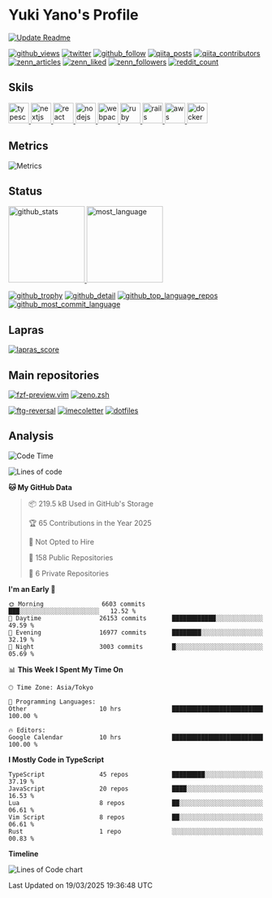 # Yuki Yano's Profile

[![Update Readme](https://github.com/yuki-yano/yuki-yano/workflows/Update%20Readme/badge.svg)](https://github.com/yuki-yano/yuki-yano/actions?query=workflow%3A%22Update+Readme%22)

[![github_views](https://komarev.com/ghpvc/?username=yuki-yano)](https://github.com/yuki-yano/yuki-yano/)
[![twitter](https://img.shields.io/twitter/follow/yuki_ycino?label=Twitter&logo=twitter&style=flat)](http://twitter.com/yuki_ycino)
[![github_follow](https://img.shields.io/github/followers/yuki-yano?label=follow&logo=github&style=flat)](https://github.com/yuki-yano)
[![qiita_posts](https://qiita-badge.apiapi.app/s/yuki-yano/posts.svg)](http://qiita.com/yuki-yano)
[![qiita_contributors](https://qiita-badge.apiapi.app/s/yuki-yano/contributions.svg)](http://qiita.com/yuki-yano)
[![zenn_articles](https://zenn.badge.nikaera.com/s/yano/articles?style=plastic)](https://zenn.dev/yano)
[![zenn_liked](https://zenn.badge.nikaera.com/s/yano/likes?style=plastic)](https://zenn.dev/yano)
[![zenn_followers](https://zenn.badge.nikaera.com/s/yano/followers?style=plastic)](https://zenn.dev/yano)
[![reddit_count](https://img.shields.io/reddit/user-karma/combined/yuki-ycino?label=Reddit&logo=reddit&style=flat)](https://www.reddit.com/user/yuki-ycino)

## Skils

<p align="left">
  <a href="https://www.typescriptlang.org/" target="_blank">
    <img src="https://raw.githubusercontent.com/devicons/devicon/master/icons/typescript/typescript-original.svg" alt="typescript" width="40" height="40" />
  </a>
  <a href="https://nextjs.org/" target="_blank">
    <img src="https://raw.githubusercontent.com/devicons/devicon/master/icons/nextjs/nextjs-original.svg" alt="nextjs" width="40" height="40" />
  </a>
  <a href="https://reactjs.org/" target="_blank">
    <img src="https://raw.githubusercontent.com/devicons/devicon/master/icons/react/react-original-wordmark.svg" alt="react" width="40" height="40" />
  </a>
  <a href="https://nodejs.org" target="_blank">
    <img src="https://raw.githubusercontent.com/devicons/devicon/master/icons/nodejs/nodejs-original-wordmark.svg" alt="nodejs" width="40" height="40" />
  </a>
  <a href="https://webpack.js.org" target="_blank">
    <img src="https://raw.githubusercontent.com/devicons/devicon/d00d0969292a6569d45b06d3f350f463a0107b0d/icons/webpack/webpack-original-wordmark.svg" alt="webpack" width="40" height="40" />
  </a>
  <a href="https://www.ruby-lang.org/en/" target="_blank">
    <img src="https://raw.githubusercontent.com/devicons/devicon/master/icons/ruby/ruby-original.svg" alt="ruby" width="40" height="40" />
  </a>
  <a href="https://rubyonrails.org" target="_blank">
    <img src="https://raw.githubusercontent.com/devicons/devicon/master/icons/rails/rails-original-wordmark.svg" alt="rails" width="40" height="40" />
  </a>
  <a href="https://aws.amazon.com" target="_blank">
    <img src="https://raw.githubusercontent.com/devicons/devicon/master/icons/amazonwebservices/amazonwebservices-original-wordmark.svg" alt="aws" width="40" height="40" />
  </a>
  <a href="https://www.docker.com/" target="_blank">
    <img src="https://raw.githubusercontent.com/devicons/devicon/master/icons/docker/docker-original-wordmark.svg" alt="docker" width="40" height="40" />
  </a>
</p>

## Metrics

![Metrics](https://github.com/yuki-yano/yuki-yano/blob/main/github-metrics.svg)

## Status

<a href="https://github-readme-stats.vercel.app/api?username=yuki-yano&show_icons=true">
  <img height="150px" alt="github_stats" src="https://github-readme-stats.vercel.app/api?username=yuki-yano&show_icons=true">
</a>
<a href="https://github-readme-stats.vercel.app/api/top-langs/?username=yuki-yano&layout=compact">
  <img height="150px" alt="most_language" src="https://github-readme-stats.vercel.app/api/top-langs/?username=yuki-yano&layout=compact">
</a>

[![github_trophy](https://github-profile-trophy.vercel.app/?username=yuki-yano&row=1&column=8)](https://github-profile-trophy.vercel.app/?username=yuki-yano&row=1&column=8)
[![github_detail](https://raw.githubusercontent.com/yuki-yano/yuki-yano/main/profile-summary-card-output/github/0-profile-details.svg)](https://raw.githubusercontent.com/yuki-yano/yuki-yano/main/profile-summary-card-output/github/0-profile-details.svg)
[![github_top_language_repos](https://raw.githubusercontent.com/yuki-yano/yuki-yano/main/profile-summary-card-output/github/1-repos-per-language.svg)](https://raw.githubusercontent.com/yuki-yano/yuki-yano/main/profile-summary-card-output/github/1-repos-per-language.svg)
[![github_most_commit_language](https://raw.githubusercontent.com/yuki-yano/yuki-yano/main/profile-summary-card-output/github/2-most-commit-language.svg)](https://raw.githubusercontent.com/yuki-yano/yuki-yano/main/profile-summary-card-output/github/2-most-commit-language.svg)

## Lapras

[![lapras_score](https://raw.githubusercontent.com/yuki-yano/yuki-yano/main/lapras/score.png)](https://lapras.com/public/Y5XCY3M)

## Main repositories

[![fzf-preview.vim](https://github-readme-stats.vercel.app/api/pin/?username=yuki-yano&repo=fzf-preview.vim)](https://github.com/yuki-yano/fzf-preview.vim)
[![zeno.zsh](https://github-readme-stats.vercel.app/api/pin/?username=yuki-yano&repo=zeno.zsh)](https://github.com/yuki-yano/zeno.zsh)

[![ftg-reversal](https://github-readme-stats.vercel.app/api/pin/?username=ftg-reversal&repo=reversal)](https://github.com/ftg-reversal/reversal)
[![imecoletter](https://github-readme-stats.vercel.app/api/pin/?username=yuki-yano&repo=imecoletter)](https://github.com/yuki-yano/imecoletter)
[![dotfiles](https://github-readme-stats.vercel.app/api/pin/?username=yukiycino-dotfiles&repo=dotfiles)](https://github.com/yukiycino-dotfiles/dotfiles)

## Analysis

<!--START_SECTION:waka-->
![Code Time](http://img.shields.io/badge/Code%20Time-2%2C871%20hrs%2058%20mins-blue)

![Lines of code](https://img.shields.io/badge/From%20Hello%20World%20I%27ve%20Written-57.7%20million%20lines%20of%20code-blue)

**🐱 My GitHub Data** 

> 📦 219.5 kB Used in GitHub's Storage 
 > 
> 🏆 65 Contributions in the Year 2025
 > 
> 🚫 Not Opted to Hire
 > 
> 📜 158 Public Repositories 
 > 
> 🔑 6 Private Repositories 
 > 
**I'm an Early 🐤** 

```text
🌞 Morning                6603 commits        ███░░░░░░░░░░░░░░░░░░░░░░   12.52 % 
🌆 Daytime                26153 commits       ████████████░░░░░░░░░░░░░   49.59 % 
🌃 Evening                16977 commits       ████████░░░░░░░░░░░░░░░░░   32.19 % 
🌙 Night                  3003 commits        █░░░░░░░░░░░░░░░░░░░░░░░░   05.69 % 
```


📊 **This Week I Spent My Time On** 

```text
🕑︎ Time Zone: Asia/Tokyo

💬 Programming Languages: 
Other                    10 hrs              █████████████████████████   100.00 % 

🔥 Editors: 
Google Calendar          10 hrs              █████████████████████████   100.00 % 
```

**I Mostly Code in TypeScript** 

```text
TypeScript               45 repos            █████████░░░░░░░░░░░░░░░░   37.19 % 
JavaScript               20 repos            ████░░░░░░░░░░░░░░░░░░░░░   16.53 % 
Lua                      8 repos             ██░░░░░░░░░░░░░░░░░░░░░░░   06.61 % 
Vim Script               8 repos             ██░░░░░░░░░░░░░░░░░░░░░░░   06.61 % 
Rust                     1 repo              ░░░░░░░░░░░░░░░░░░░░░░░░░   00.83 % 
```



**Timeline**

![Lines of Code chart](https://raw.githubusercontent.com/yuki-yano/yuki-yano/main/assets/bar_graph.png)


 Last Updated on 19/03/2025 19:36:48 UTC
<!--END_SECTION:waka-->
